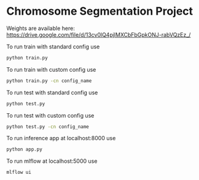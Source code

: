 Chromosome Segmentation Project
==============================
Weights are available here: https://drive.google.com/file/d/13cv0lQ4pjlMXCbFbGpkONJ-rabVQzEz_/


To run train with standard config use
```bash
python train.py 
```
To run train with custom config use
```bash
python train.py -cn config_name
```

To run test with standard config use
```bash
python test.py 
```
To run test with custom config use
```bash
python test.py -cn config_name
```

To run inference app at localhost:8000 use
```bash
python app.py
```

To run mlflow at localhost:5000 use
```bash
mlflow ui
```

